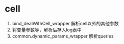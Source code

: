 
# cell 
  1. bind_dealWithCell_wrapper 解析cell以外的其他参数
  2. 将变量参数等，解析后存入log表中
  3. common.dynamic_params_wrapper  解析queries 